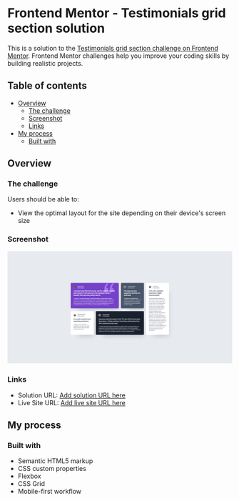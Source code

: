 # Frontend Mentor - Testimonials grid section solution

This is a solution to the [Testimonials grid section challenge on Frontend Mentor](https://www.frontendmentor.io/challenges/testimonials-grid-section-Nnw6J7Un7). Frontend Mentor challenges help you improve your coding skills by building realistic projects. 

## Table of contents

- [Overview](#overview)
  - [The challenge](#the-challenge)
  - [Screenshot](#screenshot)
  - [Links](#links)
- [My process](#my-process)
  - [Built with](#built-with)



## Overview

### The challenge

Users should be able to:

- View the optimal layout for the site depending on their device's screen size

### Screenshot

![](./screenshot.jpg)


### Links

- Solution URL: [Add solution URL here](https://www.frontendmentor.io/challenges/testimonials-grid-section-Nnw6J7Un7)
- Live Site URL: [Add live site URL here](https://d0bbysocks.github.io/Testimonials-grid-section/)

## My process

### Built with

- Semantic HTML5 markup
- CSS custom properties
- Flexbox
- CSS Grid
- Mobile-first workflow


